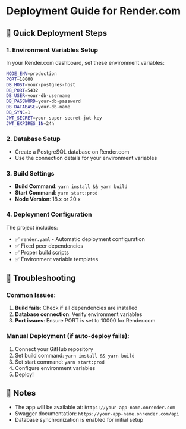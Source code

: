 # Deployment Guide for Render.com

## 🚀 Quick Deployment Steps

### 1. **Environment Variables Setup**
In your Render.com dashboard, set these environment variables:

```bash
NODE_ENV=production
PORT=10000
DB_HOST=your-postgres-host
DB_PORT=5432
DB_USER=your-db-username
DB_PASSWORD=your-db-password
DB_DATABASE=your-db-name
DB_SYNC=1
JWT_SECRET=your-super-secret-jwt-key
JWT_EXPIRES_IN=24h
```

### 2. **Database Setup**
- Create a PostgreSQL database on Render.com
- Use the connection details for your environment variables

### 3. **Build Settings**
- **Build Command**: `yarn install && yarn build`
- **Start Command**: `yarn start:prod`
- **Node Version**: 18.x or 20.x

### 4. **Deployment Configuration**
The project includes:
- ✅ `render.yaml` - Automatic deployment configuration
- ✅ Fixed peer dependencies
- ✅ Proper build scripts
- ✅ Environment variable templates

## 🔧 Troubleshooting

### Common Issues:
1. **Build fails**: Check if all dependencies are installed
2. **Database connection**: Verify environment variables
3. **Port issues**: Ensure PORT is set to 10000 for Render.com

### Manual Deployment (if auto-deploy fails):
1. Connect your GitHub repository
2. Set build command: `yarn install && yarn build`
3. Set start command: `yarn start:prod`
4. Configure environment variables
5. Deploy!

## 📝 Notes
- The app will be available at: `https://your-app-name.onrender.com`
- Swagger documentation: `https://your-app-name.onrender.com/api`
- Database synchronization is enabled for initial setup
